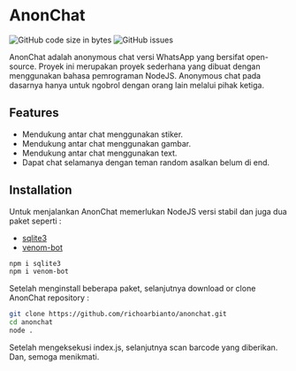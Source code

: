 # AnonChat

![GitHub code size in bytes](https://img.shields.io/github/languages/code-size/richoarbianto/anonchat) ![GitHub issues](https://img.shields.io/github/issues/richoarbianto/anonchat)

AnonChat adalah anonymous chat versi WhatsApp yang bersifat open-source. Proyek ini merupakan proyek sederhana yang dibuat dengan menggunakan bahasa pemrograman NodeJS. Anonymous chat pada dasarnya hanya untuk ngobrol dengan orang lain melalui pihak ketiga.

## Features
- Mendukung antar chat menggunakan stiker.
- Mendukung antar chat menggunakan gambar.
- Mendukung antar chat menggunakan text.
- Dapat chat selamanya dengan teman random asalkan belum di end.

## Installation
Untuk menjalankan AnonChat memerlukan NodeJS versi stabil dan juga dua paket seperti :
- [sqlite3](https://www.npmjs.com/package/sqlite3)
- [venom-bot](https://www.npmjs.com/package/venom-bot)

```sh
npm i sqlite3
npm i venom-bot
```
Setelah menginstall beberapa paket, selanjutnya download or clone AnonChat repository :

```sh
git clone https://github.com/richoarbianto/anonchat.git
cd anonchat
node .
```
Setelah mengeksekusi index.js, selanjutnya scan barcode yang diberikan. Dan, semoga menikmati.
